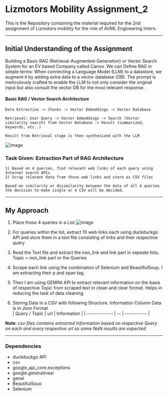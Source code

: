 # <b>Lizmotors Mobility Assignment_2</b>
This is the Repository containing the material required for the 2nd assignment of Lizmotors mobility for the role of AI/ML Engineering Intern. <hr>

## <b>Initial Understanding of the Assignment</b>
Building a Basic RAG (Retrieval-Augmented-Generation) or Vector Search System for an EV based Company called Canoo. We can Define RAG in simple terms: When connecting a Language Model (LLM) to a datastore, we augment it by adding extra data to a vector database (DB). The prompt is meticulously crafted to enable the LLM to not only consider the original input but also consult the vector DB for the most relevant response.

#### Basic RAG / Vector Search Architecture

```
Data Extraction -> Chunks -> Vector Embeddings -> Vector Database 

Retrieval: User Query -> Vector Embeddings -> Search (Vector similarity search) from Vector Database -> Result (summarized, keywords, etc..)

Result from Retrieval stage is then synthesized with the LLM
```
![image](https://github.com/Gaurav-Van/Lizmotors_mobility_assignment_2/assets/50765800/344a65c4-1cbf-450c-8dda-7d234c38a47c)

### Task Given: Extraction Part of RAG Architecture
```
1) Based on 4 queries, find relevant web links of each query using Internet search APIs
2) Scrap relevant data from those web links and store as CSV files
   
Based on similarity or disimilarity between the data of all 4 queries the decision to make single or 4 CSV will be decided. 
```
<hr> 

## My Approach 
1) Place those 4 queries in a List
![image](https://github.com/Gaurav-Van/Lizmotors_mobility_assignment_2/assets/50765800/9744791f-96ff-4cf2-b447-0b50a7152be3)

2) For queries within the list, extract 10 web links each using duckduckgo API and store them in a text file consisting of links and their respective query

3) Read the Text file and extract the non_link and link part in sepeate lists. Topic = non_link part or the Queries 

4) Scrape each link using the combination of Selenium and BeautifulSoup. I am extracting their p and span tag.

5) Then I am using GEMINI API to extract relevant information on the basis of respective Topic from scraped text in clean and clear format. Helps in reducing the task of data cleaning.

6) Storing Data in a CSV with following Structure. Information Column Data is in Json Format <br>
   | Query / Topic | url | Information |
   | ------------- | --  | ----------- |

**Note**: _csv files contains extracted Information based on respective Query on each and every respevtive url so some NaN results are expected_
<hr>

### Dependencies
 - duckduckgo API
 - csv
 - google_api_core.exceptions
 - google.generativeai
 - genai
 - BeautifulSouo
 - Selenium

